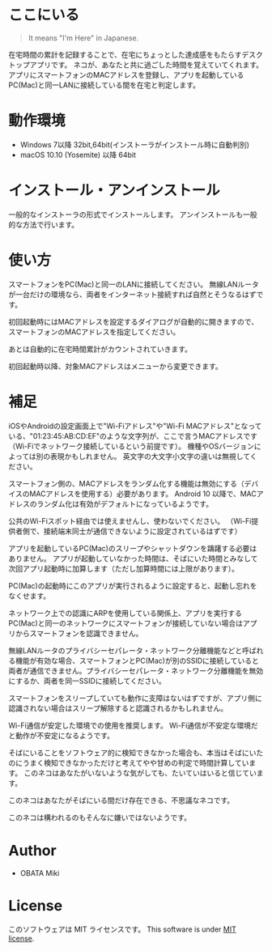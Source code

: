 # ここにいる
> It means "I'm Here" in Japanese.

在宅時間の累計を記録することで、在宅にちょっとした達成感をもたらすデスクトップアプリです。
ネコが、あなたと共に過ごした時間を覚えていてくれます。
アプリにスマートフォンのMACアドレスを登録し、アプリを起動しているPC(Mac)と同一LANに接続している間を在宅と判定します。

# 動作環境

* Windows 7以降 32bit,64bit(インストーラがインストール時に自動判別)
* macOS 10.10 (Yosemite) 以降 64bit

# インストール・アンインストール

一般的なインストーラの形式でインストールします。
アンインストールも一般的な方法で行います。

# 使い方

スマートフォンをPC(Mac)と同一のLANに接続してください。
無線LANルータが一台だけの環境なら、両者をインターネット接続すれば自然とそうなるはずです。

初回起動時にはMACアドレスを設定するダイアログが自動的に開きますので、スマートフォンのMACアドレスを指定してください。

あとは自動的に在宅時間累計がカウントされていきます。

初回起動時以降、対象MACアドレスはメニューから変更できます。

# 補足

iOSやAndroidの設定画面上で"Wi-Fiアドレス"や"Wi-Fi MACアドレス"となっている、"01:23:45:AB:CD:EF"のような文字列が、ここで言うMACアドレスです（Wi-Fiでネットワーク接続しているという前提です）。
機種やOSバージョンによっては別の表現かもしれません。
英文字の大文字小文字の違いは無視してください。

スマートフォン側の、MACアドレスをランダム化する機能は無効にする（デバイスのMACアドレスを使用する）必要があります。
Android 10 以降で、MACアドレスのランダム化は有効がデフォルトになっているようです。

公共のWi-Fiスポット経由では使えませんし、使わないでください。
（Wi-Fi提供者側で、接続端末同士が通信できないように設定されているはずです）

アプリを起動しているPC(Mac)のスリープやシャットダウンを躊躇する必要はありません。
アプリが起動していなかった時間は、そばにいた時間とみなして次回アプリ起動時に加算します（ただし加算時間には上限があります）。

PC(Mac)の起動時にこのアプリが実行されるように設定すると、起動し忘れをなくせます。

ネットワーク上での認識にARPを使用している関係上、アプリを実行するPC(Mac)と同一のネットワークにスマートフォンが接続していない場合はアプリからスマートフォンを認識できません。

無線LANルータのプライバシーセパレータ・ネットワーク分離機能などと呼ばれる機能が有効な場合、スマートフォンとPC(Mac)が別のSSIDに接続していると両者が通信できません。プライバシーセパレータ・ネットワーク分離機能を無効にするか、両者を同一SSIDに接続してください。

スマートフォンをスリープしていても動作に支障はないはずですが、アプリ側に認識されない場合はスリープ解除すると認識されるかもしれません。

Wi-Fi通信が安定した環境での使用を推奨します。
Wi-Fi通信が不安定な環境だと動作が不安定になるようです。

そばにいることをソフトウェア的に検知できなかった場合も、本当はそばにいたのにうまく検知できなかっただけと考えてやや甘めの判定で時間計算しています。
このネコはあなたがいないような気がしても、たいていはいると信じています。

このネコはあなたがそばにいる間だけ存在できる、不思議なネコです。

このネコは構われるのもそんなに嫌いではないようです。

# Author

* OBATA Miki

# License

このソフトウェアは MIT ライセンスです。
This software is under [MIT license](https://en.wikipedia.org/wiki/MIT_License).
